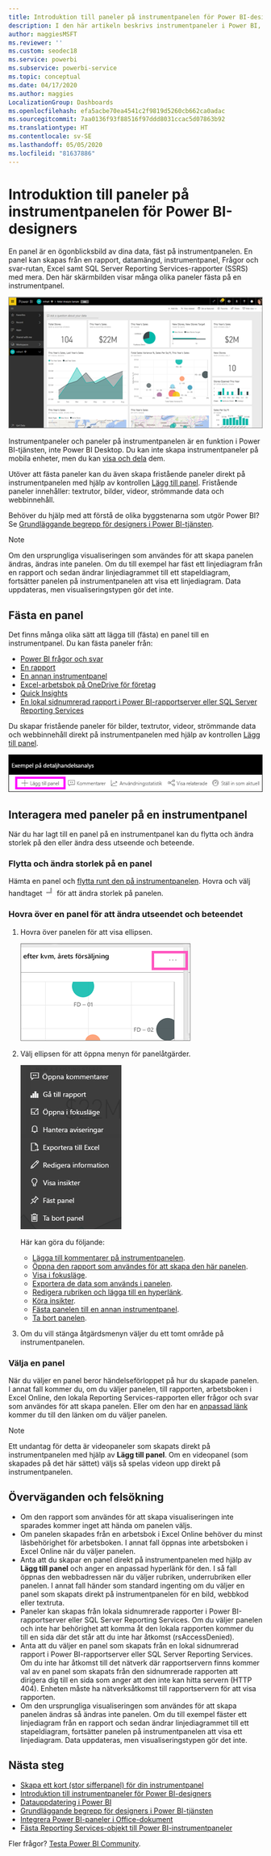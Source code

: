 ```yaml
---
title: Introduktion till paneler på instrumentpanelen för Power BI-designers
description: I den här artikeln beskrivs instrumentpaneler i Power BI, vilket omfattar paneler som skapas från SSRS-rapporter (SQL Server Reporting Services).
author: maggiesMSFT
ms.reviewer: ''
ms.custom: seodec18
ms.service: powerbi
ms.subservice: powerbi-service
ms.topic: conceptual
ms.date: 04/17/2020
ms.author: maggies
LocalizationGroup: Dashboards
ms.openlocfilehash: efa5acbe70ea4541c2f9819d5260cb662ca0adac
ms.sourcegitcommit: 7aa0136f93f88516f97ddd8031ccac5d07863b92
ms.translationtype: HT
ms.contentlocale: sv-SE
ms.lasthandoff: 05/05/2020
ms.locfileid: "81637886"
---
```

# <a name="intro-to-dashboard-tiles-for-power-bi-designers"></a>Introduktion till paneler på instrumentpanelen för Power BI-designers

En panel är en ögonblicksbild av dina data, fäst på instrumentpanelen. En panel kan skapas från en rapport, datamängd, instrumentpanel, Frågor och svar-rutan, Excel samt SQL Server Reporting Services-rapporter (SSRS) med mera.  Den här skärmbilden visar många olika paneler fästa på en instrumentpanel.

![Power BI-instrumentpanel](media/service-dashboard-tiles/power-bi-dashboard.png)

Instrumentpaneler och paneler på instrumentpanelen är en funktion i Power BI-tjänsten, inte Power BI Desktop. Du kan inte skapa instrumentpaneler på mobila enheter, men du kan [visa och dela](mobile-apps-view-dashboard.md) dem.

Utöver att fästa paneler kan du även skapa fristående paneler direkt på instrumentpanelen med hjälp av kontrollen [Lägg till panel](service-dashboard-add-widget.md). Fristående paneler innehåller: textrutor, bilder, videor, strömmande data och webbinnehåll.

Behöver du hjälp med att förstå de olika byggstenarna som utgör Power BI? Se [Grundläggande begrepp för designers i Power BI-tjänsten](service-basic-concepts.md).

> [!NOTE]
> Om den ursprungliga visualiseringen som användes för att skapa panelen ändras, ändras inte panelen.  Om du till exempel har fäst ett linjediagram från en rapport och sedan ändrar linjediagrammet till ett stapeldiagram, fortsätter panelen på instrumentpanelen att visa ett linjediagram. Data uppdateras, men visualiseringstypen gör det inte.
> 
> 

## <a name="pin-a-tile"></a>Fästa en panel
Det finns många olika sätt att lägga till (fästa) en panel till en instrumentpanel. Du kan fästa paneler från:

* [Power BI frågor och svar](service-dashboard-pin-tile-from-q-and-a.md)
* [En rapport](service-dashboard-pin-tile-from-report.md)
* [En annan instrumentpanel](service-pin-tile-to-another-dashboard.md)
* [Excel-arbetsbok på OneDrive för företag](service-dashboard-pin-tile-from-excel.md)
* [Quick Insights](service-insights.md)
* [En lokal sidnumrerad rapport i Power BI-rapportserver eller SQL Server Reporting Services](https://docs.microsoft.com/sql/reporting-services/pin-reporting-services-items-to-power-bi-dashboards)

Du skapar fristående paneler för bilder, textrutor, videor, strömmande data och webbinnehåll direkt på instrumentpanelen med hjälp av kontrollen [Lägg till panel](service-dashboard-add-widget.md).

  ![Ikonen Lägg till panel](media/service-dashboard-tiles/add_widgetnew.png)

## <a name="interact-with-tiles-on-a-dashboard"></a>Interagera med paneler på en instrumentpanel
När du har lagt till en panel på en instrumentpanel kan du flytta och ändra storlek på den eller ändra dess utseende och beteende.

### <a name="move-and-resize-a-tile"></a>Flytta och ändra storlek på en panel
Hämta en panel och [flytta runt den på instrumentpanelen](service-dashboard-edit-tile.md). Hovra och välj handtaget ![Panelhandtag](media/service-dashboard-tiles/resize-handle.jpg) för att ändra storlek på panelen.

### <a name="hover-over-a-tile-to-change-the-appearance-and-behavior"></a>Hovra över en panel för att ändra utseendet och beteendet
1. Hovra över panelen för att visa ellipsen.
   
    ![Panelellips](media/service-dashboard-tiles/ellipses_new.png)
2. Välj ellipsen för att öppna menyn för panelåtgärder.
   
    ![Ellipsikon](media/service-dashboard-tiles/power-bi-tile-menu.png)
   
    Här kan göra du följande:
   
     * [Lägga till kommentarer på instrumentpanelen](consumer/end-user-comment.md).
     * [Öppna den rapport som användes för att skapa den här panelen](service-reports.md).  
     * [Visa i fokusläge](service-focus-mode.md).   
     * [Exportera de data som används i panelen](visuals/power-bi-visualization-export-data.md).
     * [Redigera rubriken och lägga till en hyperlänk](service-dashboard-edit-tile.md). 
     * [Köra insikter](service-insights.md). 
     * [Fästa panelen till en annan instrumentpanel](service-pin-tile-to-another-dashboard.md).
     * [Ta bort panelen](service-dashboard-edit-tile.md).

3. Om du vill stänga åtgärdsmenyn väljer du ett tomt område på instrumentpanelen.

### <a name="select-a-tile"></a>Välja en panel
När du väljer en panel beror händelseförloppet på hur du skapade panelen. I annat fall kommer du, om du väljer panelen, till rapporten, arbetsboken i Excel Online, den lokala Reporting Services-rapporten eller frågor och svar som användes för att skapa panelen. Eller om den har en [anpassad länk](service-dashboard-edit-tile.md) kommer du till den länken om du väljer panelen.

> [!NOTE]
> Ett undantag för detta är videopaneler som skapats direkt på instrumentpanelen med hjälp av **Lägg till panel**. Om en videopanel (som skapades på det här sättet) väljs så spelas videon upp direkt på instrumentpanelen.   
> 
> 

## <a name="considerations-and-troubleshooting"></a>Överväganden och felsökning

* Om den rapport som användes för att skapa visualiseringen inte sparades kommer inget att hända om panelen väljs.
* Om panelen skapades från en arbetsbok i Excel Online behöver du minst läsbehörighet för arbetsboken. I annat fall öppnas inte arbetsboken i Excel Online när du väljer panelen.
* Anta att du skapar en panel direkt på instrumentpanelen med hjälp av **Lägg till panel** och anger en anpassad hyperlänk för den. I så fall öppnas den webbadressen när du väljer rubriken, underrubriken eller panelen. I annat fall händer som standard ingenting om du väljer en panel som skapats direkt på instrumentpanelen för en bild, webbkod eller textruta.
* Paneler kan skapas från lokala sidnumrerade rapporter i Power BI-rapportserver eller SQL Server Reporting Services. Om du väljer panelen och inte har behörighet att komma åt den lokala rapporten kommer du till en sida där det står att du inte har åtkomst (rsAccessDenied).
* Anta att du väljer en panel som skapats från en lokal sidnumrerad rapport i Power BI-rapportserver eller SQL Server Reporting Services. Om du inte har åtkomst till det nätverk där rapportservern finns kommer val av en panel som skapats från den sidnumrerade rapporten att dirigera dig till en sida som anger att den inte kan hitta servern (HTTP 404). Enheten måste ha nätverksåtkomst till rapportservern för att visa rapporten.
* Om den ursprungliga visualiseringen som användes för att skapa panelen ändras så ändras inte panelen. Om du till exempel fäster ett linjediagram från en rapport och sedan ändrar linjediagrammet till ett stapeldiagram, fortsätter panelen på instrumentpanelen att visa ett linjediagram. Data uppdateras, men visualiseringstypen gör det inte.

## <a name="next-steps"></a>Nästa steg
- [Skapa ett kort (stor sifferpanel) för din instrumentpanel](power-bi-visualization-card.md)
- [Introduktion till instrumentpaneler för Power BI-designers](service-dashboards.md)  
- [Datauppdatering i Power BI](refresh-data.md)
- [Grundläggande begrepp för designers i Power BI-tjänsten](service-basic-concepts.md)
- [Integrera Power BI-paneler i Office-dokument](https://blogs.msdn.com/b/powerbidev/archive/2015/09/28/integrating-power-bi-tiles-into-office-documents.aspx)
- [Fästa Reporting Services-objekt till Power BI-instrumentpaneler](https://msdn.microsoft.com/library/mt604784.aspx)

Fler frågor? [Testa Power BI Community](https://community.powerbi.com/).

